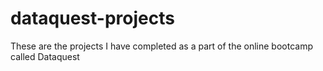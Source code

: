 # dataquest-projects
These are the projects I have completed as a part of the online bootcamp called Dataquest
